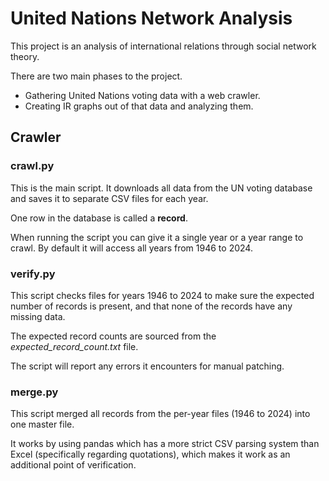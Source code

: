 # United Nations Network Analysis

This project is an analysis of international relations through social network theory.

There are two main phases to the project.
- Gathering United Nations voting data with a web crawler.
- Creating IR graphs out of that data and analyzing them.

## Crawler

### crawl.py

This is the main script. It downloads all data from the UN voting database and saves it to separate CSV files for each year.

One row in the database is called a **record**.

When running the script you can give it a single year or a year range to crawl. By default it will access all years from 1946 to 2024.

### verify.py

This script checks files for years 1946 to 2024 to make sure the expected number of records is present, and that none of the records have any missing data.

The expected record counts are sourced from the *expected_record_count.txt* file.

The script will report any errors it encounters for manual patching.

### merge.py

This script merged all records from the per-year files (1946 to 2024) into one master file.

It works by using pandas which has a more strict CSV parsing system than Excel (specifically regarding quotations), which makes it work as an additional point of verification.